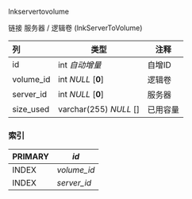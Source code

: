 lnkservertovolume

链接 服务器 / 逻辑卷 (lnkServerToVolume)



| 列        | 类型                   | 注释     |
| :-------- | ---------------------- | -------- |
| id        | int *自动增量*         | 自增ID   |
| volume_id | int *NULL* [**0**]     | 逻辑卷   |
| server_id | int *NULL* [**0**]     | 服务器   |
| size_used | varchar(255) *NULL* [] | 已用容量 |

### 索引

| PRIMARY | *id*        |
| :------ | ----------- |
| INDEX   | *volume_id* |
| INDEX   | *server_id* |
